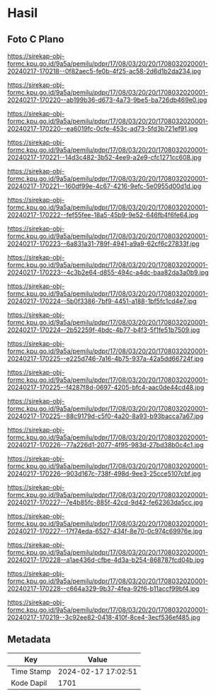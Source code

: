 # Hasil

## Foto C Plano

https://sirekap-obj-formc.kpu.go.id/9a5a/pemilu/pdpr/17/08/03/20/20/1708032020001-20240217-170218--0f82aec5-fe0b-4f25-ac58-2d6d1b2da234.jpg

https://sirekap-obj-formc.kpu.go.id/9a5a/pemilu/pdpr/17/08/03/20/20/1708032020001-20240217-170220--ab199b36-d673-4a73-9be5-ba726db469e0.jpg

https://sirekap-obj-formc.kpu.go.id/9a5a/pemilu/pdpr/17/08/03/20/20/1708032020001-20240217-170220--ea6019fc-0cfe-453c-ad73-5fd3b721ef91.jpg

https://sirekap-obj-formc.kpu.go.id/9a5a/pemilu/pdpr/17/08/03/20/20/1708032020001-20240217-170221--14d3c482-3b52-4ee9-a2e9-cfc1271cc608.jpg

https://sirekap-obj-formc.kpu.go.id/9a5a/pemilu/pdpr/17/08/03/20/20/1708032020001-20240217-170221--160df99e-4c67-4216-9efc-5e0955d00d1d.jpg

https://sirekap-obj-formc.kpu.go.id/9a5a/pemilu/pdpr/17/08/03/20/20/1708032020001-20240217-170222--fef55fee-18a5-45b9-9e52-646fb4f6fe64.jpg

https://sirekap-obj-formc.kpu.go.id/9a5a/pemilu/pdpr/17/08/03/20/20/1708032020001-20240217-170223--6a831a31-789f-4941-a9a9-62cf6c27833f.jpg

https://sirekap-obj-formc.kpu.go.id/9a5a/pemilu/pdpr/17/08/03/20/20/1708032020001-20240217-170223--4c3b2e64-d855-494c-a4dc-baa82da3a0b9.jpg

https://sirekap-obj-formc.kpu.go.id/9a5a/pemilu/pdpr/17/08/03/20/20/1708032020001-20240217-170224--5b0f3386-7bf9-4451-a188-1bf5fc1cd4e7.jpg

https://sirekap-obj-formc.kpu.go.id/9a5a/pemilu/pdpr/17/08/03/20/20/1708032020001-20240217-170224--2b52259f-4bdc-4b77-b4f3-5f1fe51b7509.jpg

https://sirekap-obj-formc.kpu.go.id/9a5a/pemilu/pdpr/17/08/03/20/20/1708032020001-20240217-170225--e225d746-7a16-4b75-937a-42a5dd66724f.jpg

https://sirekap-obj-formc.kpu.go.id/9a5a/pemilu/pdpr/17/08/03/20/20/1708032020001-20240217-170225--f4287f8d-0697-4205-bfc4-aac0de44cd48.jpg

https://sirekap-obj-formc.kpu.go.id/9a5a/pemilu/pdpr/17/08/03/20/20/1708032020001-20240217-170225--88c9179d-c5f0-4a20-8a93-b93bacca7a67.jpg

https://sirekap-obj-formc.kpu.go.id/9a5a/pemilu/pdpr/17/08/03/20/20/1708032020001-20240217-170226--77a226d1-2077-4f95-983d-27bd38b0c4c1.jpg

https://sirekap-obj-formc.kpu.go.id/9a5a/pemilu/pdpr/17/08/03/20/20/1708032020001-20240217-170226--903d167c-738f-498d-9ee3-25cce5107cbf.jpg

https://sirekap-obj-formc.kpu.go.id/9a5a/pemilu/pdpr/17/08/03/20/20/1708032020001-20240217-170227--7e4b85fc-885f-42cd-9d42-fe62363da5cc.jpg

https://sirekap-obj-formc.kpu.go.id/9a5a/pemilu/pdpr/17/08/03/20/20/1708032020001-20240217-170227--17f74eda-6527-434f-8e70-0c974c69976e.jpg

https://sirekap-obj-formc.kpu.go.id/9a5a/pemilu/pdpr/17/08/03/20/20/1708032020001-20240217-170228--a1ae436d-cfbe-4d3a-b254-868787fcd04b.jpg

https://sirekap-obj-formc.kpu.go.id/9a5a/pemilu/pdpr/17/08/03/20/20/1708032020001-20240217-170228--c664a329-9b37-4fea-92f6-b11accf99bf4.jpg

https://sirekap-obj-formc.kpu.go.id/9a5a/pemilu/pdpr/17/08/03/20/20/1708032020001-20240217-170219--3c92ee82-0418-410f-8ce4-3ecf536ef485.jpg


## Metadata

| Key        | Value               |
| ---------- | ------------------- |
| Time Stamp | 2024-02-17 17:02:51 |
| Kode Dapil | 1701                |



